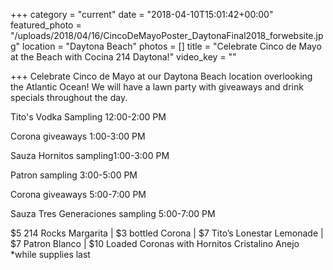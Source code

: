 +++
category = "current"
date = "2018-04-10T15:01:42+00:00"
featured_photo = "/uploads/2018/04/16/CincoDeMayoPoster_DaytonaFinal2018_forwebsite.jpg"
location = "Daytona Beach"
photos = []
title = "Celebrate Cinco de Mayo at the Beach with Cocina 214 Daytona!"
video_key = ""

+++
Celebrate Cinco de Mayo at our Daytona Beach location overlooking the Atlantic Ocean! We will have a lawn party with giveaways and drink specials throughout the day. 

Tito's Vodka Sampling 12:00-2:00 PM

Corona giveaways 1:00-3:00 PM

Sauza Hornitos sampling1:00-3:00 PM

Patron sampling 3:00-5:00 PM

Corona giveaways 5:00-7:00 PM

Sauza Tres Generaciones sampling 5:00-7:00 PM

$5 214 Rocks Margarita | $3 bottled Corona | $7 Tito’s Lonestar Lemonade | $7 Patron Blanco | $10 Loaded Coronas with Hornitos Cristalino Anejo *while supplies last